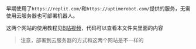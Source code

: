 早期使用了`https://replit.com/`和`https://uptimerobot.com/`提供的服务，无需使用云服务器也可部署机器人。

这两个网站的使用教程见[B站视频](https://www.bilibili.com/video/BV12U4y1g7JY?spm_id_from=333.1007.top_right_bar_window_history.content.click)，代码可以查看本文件夹里面的内容

> 注意，部署到云服务器的方式和这两个网站是不一样的
